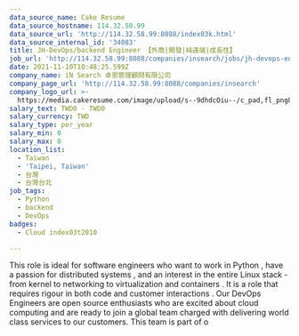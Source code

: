 ```yaml
---
data_source_name: Cake Resume
data_source_hostname: 114.32.58.99
data_source_url: 'http://114.32.58.99:8088/index03k.html'
data_source_internal_id: '34083'
title: JH-DevOps/backend Engineer 【外商|開發|純遠端|成長性】
job_url: 'http://114.32.58.99:8088/companies/insearch/jobs/jh-devops-engineer'
date: 2021-11-10T10:48:25.599Z
company_name: iN Search 卓恩管理顧問有限公司
company_page_url: 'http://114.32.58.99:8088/companies/insearch'
company_logo_url: >-
  https://media.cakeresume.com/image/upload/s--9dhdcOiu--/c_pad,fl_png8,h_200,w_200/v1610522688/ppnzb1veba43cha2rznf.png
salary_text: TWD0 - TWD0
salary_currency: TWD
salary_type: per_year
salary_min: 0
salary_max: 0
location_list:
  - Taiwan
  - 'Taipei, Taiwan'
  - 台灣
  - 台灣台北
job_tags:
  - Python
  - backend
  - DevOps
badges:
  - Cloud index03t2010

---
```


This role is ideal for software engineers who want to work in Python , have a passion for distributed systems , and an interest in the entire Linux stack - from kernel to networking to virtualization and containers . It is a role that requires rigour in both code and customer interactions . Our DevOps Engineers are open source enthusiasts who are excited about cloud computing and are ready to join a global team charged with delivering world class services to our customers. This team is part of o